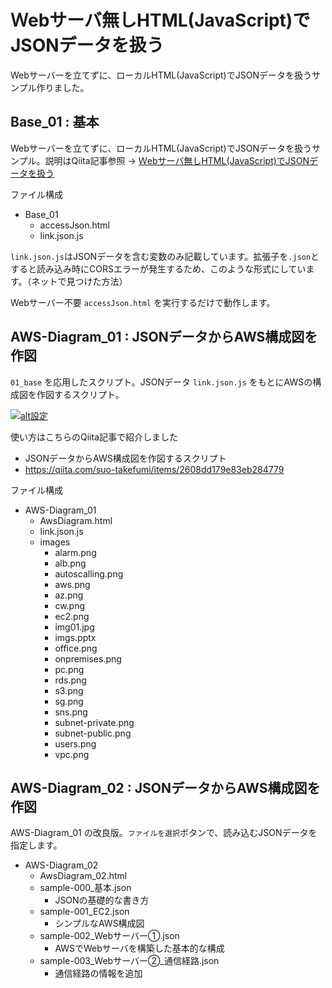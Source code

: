 # Ｗebサーバ無しHTML(JavaScript)でJSONデータを扱う

Webサーバーを立てずに、ローカルHTML(JavaScript)でJSONデータを扱うサンプル作りました。

## Base_01 : 基本

Webサーバーを立てずに、ローカルHTML(JavaScript)でJSONデータを扱うサンプル。説明はQiita記事参照 -> [Ｗebサーバ無しHTML(JavaScript)でJSONデータを扱う](https://qiita.com/suo-takefumi/items/be1cbc19f1d105c57bce)

ファイル構成

- Base_01
    - accessJson.html
    - link.json.js

`link.json.js`はJSONデータを含む変数のみ記載しています。拡張子を`.json`とすると読み込み時にCORSエラーが発生するため、このような形式にしています。（ネットで見つけた方法）

Webサーバー不要 `accessJson.html` を実行するだけで動作します。

## AWS-Diagram_01 : JSONデータからAWS構成図を作図

`01_base` を応用したスクリプト。JSONデータ `link.json.js` をもとにAWSの構成図を作図するスクリプト。

[![alt設定](http://img.youtube.com/vi/XDBchGyI0JE/0.jpg)](https://www.youtube.com/watch?v=XDBchGyI0JE)

使い方はこちらのQiita記事で紹介しました

- JSONデータからAWS構成図を作図するスクリプト
- https://qiita.com/suo-takefumi/items/2608dd179e83eb284779

ファイル構成

- AWS-Diagram_01
    - AwsDiagram.html
    - link.json.js
    - images
        - alarm.png
        - alb.png
        - autoscalling.png
        - aws.png
        - az.png
        - cw.png
        - ec2.png
        - img01.jpg
        - imgs.pptx
        - office.png
        - onpremises.png
        - pc.png
        - rds.png
        - s3.png
        - sg.png
        - sns.png
        - subnet-private.png
        - subnet-public.png
        - users.png
        - vpc.png


## AWS-Diagram_02 : JSONデータからAWS構成図を作図

AWS-Diagram_01 の改良版。`ファイルを選択`ボタンで、読み込むJSONデータを指定します。

- AWS-Diagram_02
    - AwsDiagram_02.html
    - sample-000_基本.json
        - JSONの基礎的な書き方
    - sample-001_EC2.json
        - シンプルなAWS構成図
    - sample-002_Webサーバー①.json
        - AWSでWebサーバを構築した基本的な構成
    - sample-003_Webサーバー②_通信経路.json
        - 通信経路の情報を追加

